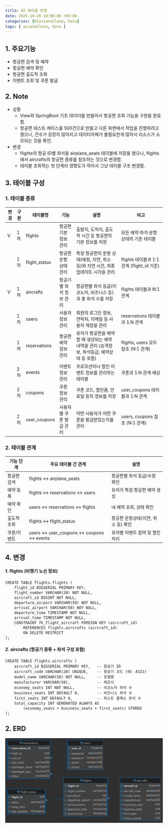```yaml
---
title: 02 테이블 변경
date: 2025-10-26 10:00:00 +09:00
categories: [01asianaClone, Data]
tags: [ asianaClone, Data ]
---
```


## 1. 주요기능
 - 항공편 검색 및 예약
 - 항공편 예약 확인
 - 항공편 출도착 조회
 - 이벤트 조회 및 쿠폰 발급

## 2. Note
 - 상황
   - View와 SpringBoot 기초 데이터를 만들어서 항공편 조회 기능을 구현을 완료함.
   - 항공편 테스트 케이스를 500건으로 만들고 다른 화면에서 작업을 진행하려고 했으나, 건수가 굉장히 많아지고 데이터자체가 불필요한게 많아서 리소스가 소모되는 것을 확인.
 - 변경
   - flights의 항공 ID별 좌석을 airplane_seats 테이블에 저장을 했으나, flights에서 aircrafts의 항공편 종류를 참조하는 것으로 변경함. 
   - 테이블 조회하는 첫 단계라 영향도가 작아서 그냥 테이블 구조 변경함.
 
## 3. 테이블 구성
### 1. 테이블 종류

| 변경 | 구분    | 테이블명                  | 기능            | 설명                                                    | 비고                                 |
|----|-------| --------------------- |---------------| ----------------------------------------------------- |------------------------------------|
| V  | 1차 | flights              | 항공편 기본 정보 관리  | 출발지, 도착지, 출도착 시간 등 항공편의 기본 정보를 저장                     | 모든 예약·좌석·운항상태의 기준 테이블              |
|    | 1차 | flight_status       | 항공편 운항 상태 관리  | 특정 항공편의 운항 상태(예정, 지연, 취소 등)와 지연 시간, 최종 업데이트 시각을 관리    | flights 테이블과 1:1 관계 (flight_id 기준) |
| V  | 1차 | aircrafts      | 항공기별 좌석 정보 관리 | 항공편별 좌석 등급(이코노미, 비즈니스 등)과 총 좌석 수를 저장                  | flights 테이블과 N:1 관계                |
|    | 1차 | users               | 사용자 정보 관리     | 회원의 로그인 정보, 연락처, 이메일 등 사용자 계정을 관리                     | reservations 테이블과 1:N 관계           |
|    | 1차 | reservations        | 항공편 예약 정보 관리  | 유저가 항공편을 예약할 때 생성되는 예약 내역을 관리 (승객정보, 좌석등급, 예약상태 등 포함) | flights, users 모두 참조 (N:1 관계)      |
|    | 2차 | events        | 이벤트 정보 관리     | 프로모션이나 할인 이벤트 정보를 관리하는 테이블                            | 쿠폰과 1:N 관계 예상                      |
|    | 2차 | coupons       | 쿠폰 정보 관리      | 쿠폰 코드, 할인율, 만료일 등의 정보를 저장                             | user_coupons 테이블과 1:N 관계           |
|    | 2차 | user_coupons  | 사용자별 쿠폰 발급 관리 | 어떤 사용자가 어떤 쿠폰을 발급받았는지를 관리                             | users, coupons 참조 (N:1 관계)         |

### 2. 테이블 관계

| 기능 단계  | 주요 테이블 간 관계                             | 설명                    |
| ------ | --------------------------------------- | --------------------- |
| 항공편 검색 | flights ↔ airplane_seats                | 항공편별 좌석 등급/수량 확인      |
| 예약 등록  | flights ↔ reservations ↔ users          | 유저가 특정 항공편 예약 생성      |
| 예약 확인  | users ↔ reservations ↔ flights          | 내 예약 조회, 상태 확인        |
| 출도착 조회 | flights ↔ flight_status                 | 항공편 운항상태(지연, 취소 등) 확인 |
| 쿠폰/이벤트 | users ↔ user_coupons ↔ coupons ↔ events | 유저별 이벤트 참여 및 할인 처리    |

## 4. 변경
#### 1. flights (비행기 노선 정보)

  ``` 
  CREATE TABLE flights.flights (
      flight_id BIGSERIAL PRIMARY KEY,
      flight_number VARCHAR(20) NOT NULL,
      aircraft_id BIGINT NOT NULL,
      departure_airport VARCHAR(50) NOT NULL,
      arrival_airport VARCHAR(50) NOT NULL,
      departure_time TIMESTAMP NOT NULL,
      arrival_time TIMESTAMP NOT NULL,
      CONSTRAINT fk_flight_aircraft FOREIGN KEY (aircraft_id)
          REFERENCES flights.aircrafts (aircraft_id)
          ON DELETE RESTRICT
  );
  ```

#### 2. aircrafts (항공기 종류 + 좌석 구성 포함)
  ```
  CREATE TABLE flights.aircrafts (
      aircraft_id BIGSERIAL PRIMARY KEY,   -- 항공기 ID
      aircraft_code VARCHAR(20) UNIQUE,    -- 항공기 코드 (예: A321)
      model_name VARCHAR(50) NOT NULL,     -- 모델명
      manufacturer VARCHAR(50),            -- 제조사
      economy_seats INT NOT NULL,          -- 이코노미 좌석 수
      business_seats INT DEFAULT 0,        -- 비즈니스 좌석 수
      first_seats INT DEFAULT 0,           -- 퍼스트 클래스 좌석 수
      total_capacity INT GENERATED ALWAYS AS 
          (economy_seats + business_seats + first_seats) STORED
  );
  ```

## 2. ERD
![내 그림](assets/img/AsianaClone/tableERD2.png "이미지")


